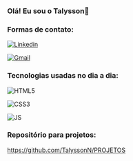 ### Olá! Eu sou o Talysson👋


### Formas de contato:
[![Linkedin](https://img.shields.io/badge/LinkedIn-0077B5?style=for-the-badge&logo=linkedin&logoColor=white)](www.linkedin.com/in/talysson-nogueira-64a383144)

[![Gmail](https://img.shields.io/badge/Gmail-D14836?style=for-the-badge&logo=gmail&logoColor=white)](talysson39n@gmail.com)

### Tecnologias usadas no dia a dia:

![HTML5](https://img.shields.io/badge/HTML5-E34F26?style=for-the-badge&logo=html5&logoColor=white)

![CSS3](https://img.shields.io/badge/CSS3-1572B6?style=for-the-badge&logo=css3&logoColor=white)

![JS](https://img.shields.io/badge/JavaScript-F7DF1E?style=for-the-badge&logo=javascript&logoColor=black) 

### Repositório para projetos:
https://github.com/TalyssonN/PROJETOS
